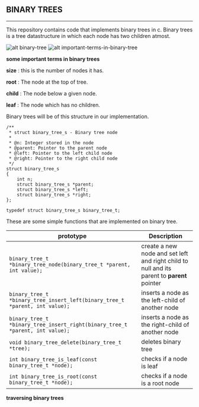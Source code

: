 ## BINARY TREES
---

This repository contains code that implements binary trees in c. Binary trees is
a tree datastructure in which each node has two children atmost.

![alt binary-tree](https://media.geeksforgeeks.org/wp-content/cdn-uploads/2009/06/tree12.gif)
![alt important-terms-in-binary-tree](https://www.tutorialspoint.com/data_structures_algorithms/images/binary_tree.jpg)

**some important terms in binary trees**

**size** : this is the number of nodes it has.

**root** : The node at the top of tree.

**child** : The node below a given node.

**leaf** : The node which has no children.


Binary trees will be of this structure in our implementation.

```
/**
 * struct binary_tree_s - Binary tree node
 *
 * @n: Integer stored in the node
 * @parent: Pointer to the parent node
 * @left: Pointer to the left child node
 * @right: Pointer to the right child node
 */
struct binary_tree_s
{
    int n;
    struct binary_tree_s *parent;
    struct binary_tree_s *left;
    struct binary_tree_s *right;
};

typedef struct binary_tree_s binary_tree_t;
```

These are some simple functions that are implemented on binary tree.

| prototype | Description |
| --------- | ----------- |
| `binary_tree_t *binary_tree_node(binary_tree_t *parent, int value);` | create a new node and set left and right child to null and its parent to **parent** pointer |
| `binary_tree_t *binary_tree_insert_left(binary_tree_t *parent, int value);` | inserts a node as the left-child of another node |
| `binary_tree_t *binary_tree_insert_right(binary_tree_t *parent, int value);` | inserts a node as the right-child of another node |
| `void binary_tree_delete(binary_tree_t *tree);` | deletes binary tree |
| `int binary_tree_is_leaf(const binary_tree_t *node);` | checks if a node is leaf |
| `int binary_tree_is_root(const binary_tree_t *node);` | checks if a node is a root node |


**traversing binary trees**

